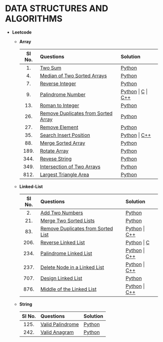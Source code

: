 # DATA STRUCTURES AND ALGORITHMS

- **Leetcode**

    - **Array**
    
        | Sl No.| Questions | Solution |
        | :---: | :--- | :--- |
        | 1. | [Two Sum](https://leetcode.com/problems/two-sum/) | [Python]() |
        | 4. | [Median of Two Sorted Arrays](https://leetcode.com/problems/median-of-two-sorted-arrays/) | [Python]() |
        | 7. | [Reverse Integer](https://leetcode.com/problems/reverse-integer/) | [Python]() |
        | 9. | [Palindrome Number](https://leetcode.com/problems/palindrome-number/) | [Python]() \| [C]() \| [C++]() |
        | 13. | [Roman to Integer](https://leetcode.com/problems/palindrome-number/) | [Python]() |
        | 26. | [Remove Duplicates from Sorted Array](https://leetcode.com/problems/remove-element/) | [Python]() |
        | 27. | [Remove Element](https://leetcode.com/problems/remove-element/) | [Python]() |
        | 35. | [Search Insert Position](https://leetcode.com/problems/search-insert-position/) | [Python]() \| [C++]() |
        | 88. | [Merge Sorted Array](https://leetcode.com/problems/merge-sorted-array/) | [Python]() |
        | 189. | [Rotate Array](https://leetcode.com/problems/rotate-array/) | [Python]() |
        | 344. | [Revese String](https://leetcode.com/problems/reverse-string/) | [Python]() |
        | 349. | [Intersection of Two Arrays](https://leetcode.com/problems/intersection-of-two-arrays/) | [Python]() |
        | 812. | [Largest Triangle Area](https://leetcode.com/problems/largest-triangle-area/) | [Python]() |
        
        
    - **Linked-List**

        | Sl No.| Questions | Solution |
        | :---: | :--- | :--- |
        | 2. | [Add Two Numbers](https://leetcode.com/problems/add-two-numbers/) | [Python]() |
        | 21. | [Merge Two Sorted Lists](https://leetcode.com/problems/merge-two-sorted-lists/) | [Python]() |
        | 83. | [Remove Duplicates from Sorted List](https://leetcode.com/problems/remove-duplicates-from-sorted-list/) | [Python]() \| [C++]() |
        | 206. | [Reverse Linked List](https://leetcode.com/problems/reverse-linked-list/) | [Python]() \| [C]() |
        | 234. | [Palindrome Linked List](https://leetcode.com/problems/palindrome-linked-list/) | [Python]() \| [C++]() |
        | 237. | [Delete Node in a Linked List](https://leetcode.com/problems/delete-node-in-a-linked-list/) | [Python]() \| [C++]() |
        | 707. | [Design Linked List](https://leetcode.com/problems/design-linked-list/) | [Python]() |
        | 876. | [Middle of the Linked List](https://leetcode.com/problems/middle-of-the-linked-list/) | [Python]() \| [C++]() |
        
       
    - **String**

        | Sl No.| Questions | Solution |
        | :---: | :--- | :--- |
        | 125. | [Valid Palindrome](https://leetcode.com/problems/valid-palindrome/) | [Python]() |
        | 242. | [Valid Anagram](https://leetcode.com/problems/valid-anagram/) | [Python]() |
